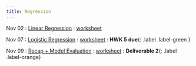 ```yaml
---
title: Regression
---
```


Nov 02 
: [Linear Regression](#) 
  : [worksheet](#)

Nov 07 
: [Logistic Regression](#) 
  : [worksheet](#) 
    : **HWK 5 due**{: .label .label-green }

Nov 09 
: [Recap + Model Evaluation](#) 
  : [worksheet](#)
    : **Deliverable 2**{: .label .label-orange}
